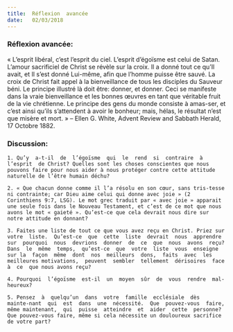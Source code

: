 ```yaml
---
title:  Réflexion  avancée
date:   02/03/2018
---
```


### Réflexion  avancée:

«  L’esprit  libéral,  c’est  l’esprit  du  ciel. L’esprit  d’égoïsme  est  celui  de  Satan.  L’amour  sacrificiel  de  Christ se  révèle  sur  la  croix.  Il  a  donné  tout  ce  qu’Il  avait,  et  Il  s’est  donné Lui-même,  afin  que  l’homme  puisse  être  sauvé.  La  croix  de  Christ fait appel à la bienveillance de tous les disciples du Sauveur béni. Le principe illustré là doit être: donner, et donner. Ceci se manifeste dans la  vraie  bienveillance  et  les  bonnes  œuvres  en  tant  que  véritable  fruit de la vie chrétienne. Le principe des gens du monde consiste à amas-ser,  et  c’est  ainsi  qu’ils  s’attendent  à  avoir  le  bonheur;  mais,  hélas,  le résultat  n’est  que  misère  et  mort.  »  –  Ellen  G.  White, Advent  Review and Sabbath Herald,  17 Octobre 1882.

### Discussion:

`1. Qu’y  a-t-il  de  l’égoïsme  qui  le  rend  si  contraire  à  l’esprit  de Christ? Quelles sont les choses conscientes que nous pouvons faire pour nous aider à nous protéger contre cette attitude naturelle de l’être humain déchu?`

`2. « Que chacun donne comme il l’a résolu en son cœur, sans tris-tesse ni contrainte; car Dieu aime celui qui donne avec joie » (2 Corinthiens 9:7, LSG). Le mot grec traduit par « avec joie » apparait une seule fois dans le Nouveau Testament, et c’est de ce mot que nous avons le mot « gaieté ». Qu’est-ce que cela devrait nous dire sur notre attitude en donnant?`

`3. Faites une liste de tout ce que vous avez reçu en Christ. Priez sur  votre  liste.  Qu’est-ce  que  cette  liste  devrait  nous  apprendre sur  pourquoi  nous  devrions  donner  de  ce  que  nous  avons  reçu? Dans  le  même  temps,  qu’est-ce  que  votre  liste  vous  enseigne  sur la  façon  même  dont  nos  meilleurs  dons,  faits  avec  les  meilleures motivations,  peuvent  sembler  tellement  dérisoires  face  à  ce  que nous avons reçu?`

`4. Pourquoi  l’égoïsme  est-il  un  moyen  sûr  de  vous  rendre  mal-heureux?`

`5. Pensez  à  quelqu’un  dans  votre  famille  ecclésiale  dès  mainte-nant  qui  est  dans  une  nécessité.  Que  pouvez-vous  faire,  même maintenant,  qui  puisse  atteindre  et  aider  cette  personne?  Que pouvez-vous faire, même si cela nécessite un douloureux sacrifice de votre part?`